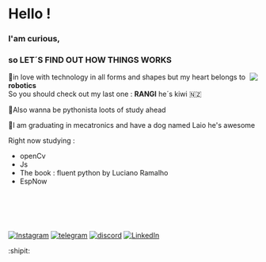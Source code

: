 
# Hello !
  ### I'am curious, 
  ### so LET´S FIND OUT HOW THINGS WORKS 
  <img align="right" align="top"  src="https://github-readme-stats.vercel.app/api/top-langs/?username=DinossauroBebado&langs_count=7&theme=Default"/>
  
  🤖in love with technology in all forms and shapes but my heart belongs to **robotics** 
  <br>So you should check out my last one : **RANGI** he´s kiwi :new_zealand:

  🐍Also wanna be pythonista  loots of study ahead <br>

  🐶I am graduating in mecatronics and have a dog named Laio he's awesome

  Right now studying : 
  - openCv 
  - Js
  - The book : fluent python by Luciano Ramalho 
  - EspNow 
  
  
  
 

<br>

##

<br>

[![Instagram](https://img.shields.io/badge/Instagram-E4405F?style=for-the-badge&logo=instagram&logoColor=white)](https://www.instagram.com/dinossauro.bebado/)
[![telegram](https://img.shields.io/badge/Telegram-2CA5E0?style=for-the-badge&logo=telegram&logoColor=white)](https://t.me/DinossauroBebado)
[![discord](https://img.shields.io/badge/Discord-7289DA?style=for-the-badge&logo=discord&logoColor=white)](https://discordapp.com/users/Dinossauro.Bebado/)
[![LinkedIn](https://img.shields.io/badge/LinkedIn-0077B5?style=for-the-badge&logo=linkedin&logoColor=white)](https://www.linkedin.com/in/guilherme-pires-silva-6b11811b7/)
  
  

  

:shipit:







